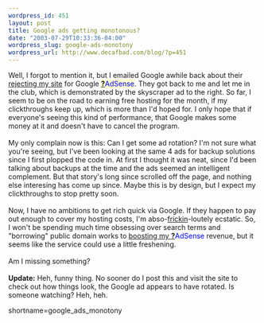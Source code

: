 ```yaml
--- 
wordpress_id: 451
layout: post
title: Google ads getting monotonous?
date: "2003-07-29T10:33:36-04:00"
wordpress_slug: google-ads-monotony
wordpress_url: http://www.decafbad.com/blog/?p=451
---
```

Well, I forgot to mention it, but I emailed Google awhile back about their
<a href="http://www.decafbad.com/blog/geek/adsense_no.html" target="_top">rejecting my site</a> for
Google <span style='background : #FFFFCE;'><a href="http://www.decafbad.com/twiki/bin/edit/Main/AdSense?topicparent=Main.FilterData"><b>?</b></a><font color="#0000FF">AdSense</font></span>.  They got back to me and let me in the club, which is
demonstrated by the skyscraper ad to the right.  So far, I seem to be on the
road to earning free hosting for the month, if my clickthroughs keep up,
which is more than I'd hoped for.  I only hope that if everyone's seeing this
kind of performance, that Google makes some money at it and doesn't have to
cancel the program.
<br /><br />
My only complain now is this:  Can I get some ad rotation?  I'm not sure what
you're seeing, but I've been looking at the same 4 ads for backup solutions
since I first plopped the code in.  At first I thought it was neat, since
I'd been talking about backups at the time and the ads seemed an intelligent
complement.  But that story's long since scrolled off the page, and nothing
else interesing has come up since.  Maybe this is by design, but I expect
my clickthroughs to stop pretty soon.
<br /><br />
Now, I have no ambitions to get rich quick via Google.  If they happen to
pay out enough to cover my hosting costs, I'm abso-<a href="http://www.tbray.org/ongoing/When/200x/2003/07/26/NastyNeologo" target="_top">frickin</a>-loutely
ecstatic.  So, I won't be spending
much time obsessing over search terms and "borrowing" public domain works to
<a href="http://www.associateprograms.com/search/adsense.shtml" target="_top">boosting my <span style='background : #FFFFCE;'><a href="http://www.decafbad.com/twiki/bin/edit/Main/AdSense?topicparent=Main.FilterData"><b>?</b></a><font color="#0000FF">AdSense</font></span> revenue</a>,
but it seems like the service could use a little freshening.
<br /><br />
Am I missing something?
<br /><br />
<strong>Update:</strong> Heh, funny thing.  No sooner do I post this and visit the site to
check out how things look, the Google ad appears to have rotated.
Is someone watching?  Heh, heh.
<!--more-->
shortname=google_ads_monotony
